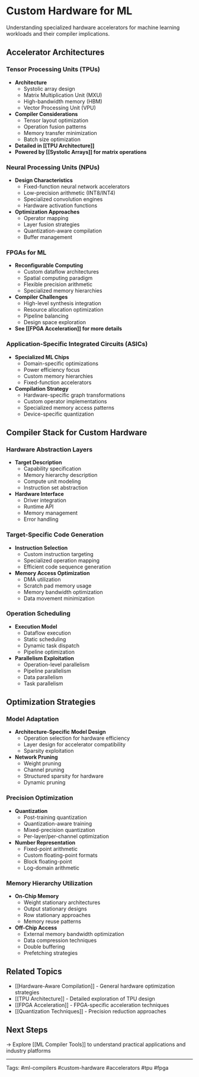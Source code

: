 # Custom Hardware for ML

Understanding specialized hardware accelerators for machine learning workloads and their compiler implications.

## Accelerator Architectures

### Tensor Processing Units (TPUs)
- **Architecture**
  - Systolic array design
  - Matrix Multiplication Unit (MXU)
  - High-bandwidth memory (HBM)
  - Vector Processing Unit (VPU)
- **Compiler Considerations**
  - Tensor layout optimization
  - Operation fusion patterns
  - Memory transfer minimization
  - Batch size optimization
- **Detailed in [[TPU Architecture]]**
- **Powered by [[Systolic Arrays]] for matrix operations**

### Neural Processing Units (NPUs)
- **Design Characteristics**
  - Fixed-function neural network accelerators
  - Low-precision arithmetic (INT8/INT4)
  - Specialized convolution engines
  - Hardware activation functions
- **Optimization Approaches**
  - Operator mapping
  - Layer fusion strategies
  - Quantization-aware compilation
  - Buffer management

### FPGAs for ML
- **Reconfigurable Computing**
  - Custom dataflow architectures
  - Spatial computing paradigm
  - Flexible precision arithmetic
  - Specialized memory hierarchies
- **Compiler Challenges**
  - High-level synthesis integration
  - Resource allocation optimization
  - Pipeline balancing
  - Design space exploration
- **See [[FPGA Acceleration]] for more details**

### Application-Specific Integrated Circuits (ASICs)
- **Specialized ML Chips**
  - Domain-specific optimizations
  - Power efficiency focus
  - Custom memory hierarchies
  - Fixed-function accelerators
- **Compilation Strategy**
  - Hardware-specific graph transformations
  - Custom operator implementations
  - Specialized memory access patterns
  - Device-specific quantization

## Compiler Stack for Custom Hardware

### Hardware Abstraction Layers
- **Target Description**
  - Capability specification
  - Memory hierarchy description
  - Compute unit modeling
  - Instruction set abstraction
- **Hardware Interface**
  - Driver integration
  - Runtime API
  - Memory management
  - Error handling

### Target-Specific Code Generation
- **Instruction Selection**
  - Custom instruction targeting
  - Specialized operation mapping
  - Efficient code sequence generation
- **Memory Access Optimization**
  - DMA utilization
  - Scratch pad memory usage
  - Memory bandwidth optimization
  - Data movement minimization

### Operation Scheduling
- **Execution Model**
  - Dataflow execution
  - Static scheduling
  - Dynamic task dispatch
  - Pipeline optimization
- **Parallelism Exploitation**
  - Operation-level parallelism
  - Pipeline parallelism
  - Data parallelism
  - Task parallelism

## Optimization Strategies

### Model Adaptation
- **Architecture-Specific Model Design**
  - Operation selection for hardware efficiency
  - Layer design for accelerator compatibility
  - Sparsity exploitation
- **Network Pruning**
  - Weight pruning
  - Channel pruning
  - Structured sparsity for hardware
  - Dynamic pruning

### Precision Optimization
- **Quantization**
  - Post-training quantization
  - Quantization-aware training
  - Mixed-precision quantization
  - Per-layer/per-channel optimization
- **Number Representation**
  - Fixed-point arithmetic
  - Custom floating-point formats
  - Block floating-point
  - Log-domain arithmetic

### Memory Hierarchy Utilization
- **On-Chip Memory**
  - Weight stationary architectures
  - Output stationary designs
  - Row stationary approaches
  - Memory reuse patterns
- **Off-Chip Access**
  - External memory bandwidth optimization
  - Data compression techniques
  - Double buffering
  - Prefetching strategies

## Related Topics
- [[Hardware-Aware Compilation]] - General hardware optimization strategies
- [[TPU Architecture]] - Detailed exploration of TPU design
- [[FPGA Acceleration]] - FPGA-specific acceleration techniques
- [[Quantization Techniques]] - Precision reduction approaches

## Next Steps
→ Explore [[ML Compiler Tools]] to understand practical applications and industry platforms

---
Tags: #ml-compilers #custom-hardware #accelerators #tpu #fpga 